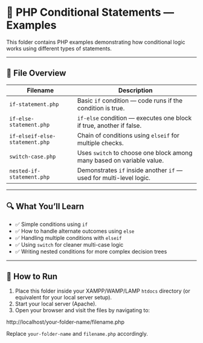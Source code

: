 # 📂 PHP Conditional Statements — Examples

This folder contains PHP examples demonstrating how conditional logic works using different types of statements.

---

## 📄 File Overview

| Filename                       | Description                                                           |
| ------------------------------ | --------------------------------------------------------------------- |
| `if-statement.php`             | Basic `if` condition — code runs if the condition is true.            |
| `if-else-statement.php`        | `if-else` condition — executes one block if true, another if false.   |
| `if-elseif-else-statement.php` | Chain of conditions using `elseif` for multiple checks.               |
| `switch-case.php`              | Uses `switch` to choose one block among many based on variable value. |
| `nested-if-statement.php`      | Demonstrates `if` inside another `if` — used for multi-level logic.   |

---

## 🔍 What You’ll Learn

- ✅ Simple conditions using `if`  
- ✅ How to handle alternate outcomes using `else`  
- ✅ Handling multiple conditions with `elseif`  
- ✅ Using `switch` for cleaner multi-case logic  
- ✅ Writing nested conditions for more complex decision trees

---

## 🚀 How to Run

1. Place this folder inside your XAMPP/WAMP/LAMP `htdocs` directory (or equivalent for your local server setup).  
2. Start your local server (Apache).  
3. Open your browser and visit the files by navigating to: 

http://localhost/your-folder-name/filename.php 

Replace `your-folder-name` and `filename.php` accordingly.





